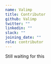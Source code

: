 ```yaml
---
name: Valimp
title: Contributor
github: Valimp
twitter: ""
linkedin: ""
slack: ""
joining_date: ""
role: contributor
---
```


Still waiting for this
